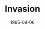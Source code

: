 ---
mission_id: invasion
slug: "invasion"
editorsChoice:
title: "Invasion"
authors: 
    - "Jason Muhs"
date: 1995-08-06
filename: "invasion.zip"
description: "Kyle Katarn, newly converted to the Rebel cause, has decided to visit his old Imperial base on the planet Ancestor 10. Alone."
cover:
levelReplaced:	SECBASE
difficulty: no
bm:	no
fme: no
wax: no
three_do: no
voc: no
gmd: no
vue: no
lfd: no
base: "New level from scratch" 
editors: "DFUSE"

---